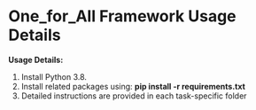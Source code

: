 # One_for_All Framework Usage Details


**Usage Details:** 

1. Install Python 3.8.
2. Install related packages using:
   **pip install -r requirements.txt**
3. Detailed instructions are provided in each task-specific folder

   





 


